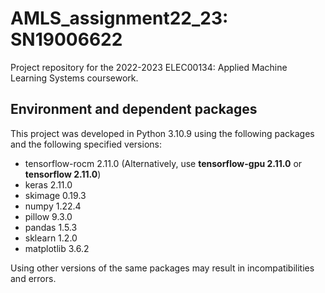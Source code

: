 # AMLS_assignment22_23: SN19006622

Project repository for the 2022-2023 ELEC00134: Applied Machine Learning Systems coursework.

## Environment and dependent packages

This project was developed in Python 3.10.9 using the following packages and the following specified versions:
- tensorflow-rocm 2.11.0 (Alternatively, use **tensorflow-gpu 2.11.0** or **tensorflow 2.11.0**)
- keras 2.11.0
- skimage 0.19.3
- numpy 1.22.4
- pillow 9.3.0
- pandas 1.5.3
- sklearn 1.2.0
- matplotlib 3.6.2

Using other versions of the same packages may result in incompatibilities and errors.
